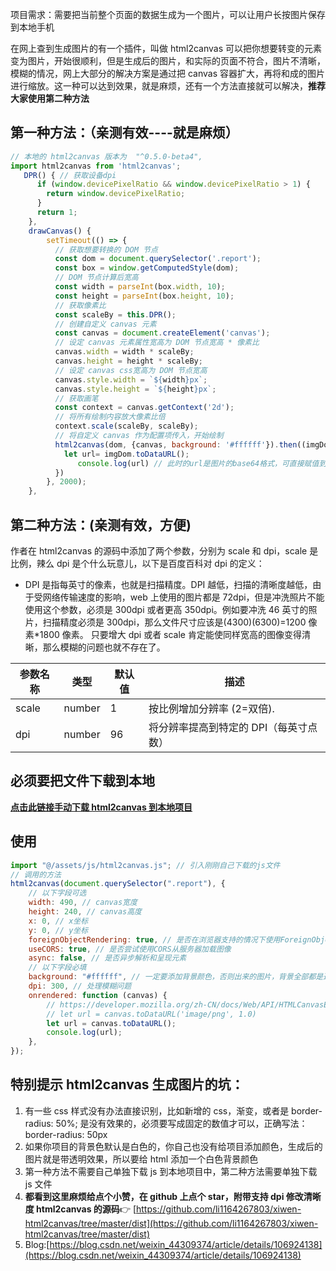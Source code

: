 项目需求：需要把当前整个页面的数据生成为一个图片，可以让用户长按图片保存到本地手机

在网上查到生成图片的有一个插件，叫做 html2canvas 可以把你想要转变的元素变为图片，开始很顺利，但是生成后的图片，和实际的页面不符合，图片不清晰，模糊的情况，网上大部分的解决方案是通过把 canvas 容器扩大，再将和成的图片进行缩放。这一种可以达到效果，就是麻烦，还有一个方法直接就可以解决，**推荐大家使用第二种方法**

## 第一种方法：（亲测有效----就是麻烦）

```js
// 本地的 html2canvas 版本为  "^0.5.0-beta4",
import html2canvas from 'html2canvas';
   DPR() { // 获取设备dpi
      if (window.devicePixelRatio && window.devicePixelRatio > 1) {
        return window.devicePixelRatio;
      }
      return 1;
    },
    drawCanvas() {
        setTimeout(() => {
          // 获取想要转换的 DOM 节点
          const dom = document.querySelector('.report');
          const box = window.getComputedStyle(dom);
          // DOM 节点计算后宽高
          const width = parseInt(box.width, 10);
          const height = parseInt(box.height, 10);
          // 获取像素比
          const scaleBy = this.DPR();
          // 创建自定义 canvas 元素
          const canvas = document.createElement('canvas');
          // 设定 canvas 元素属性宽高为 DOM 节点宽高 * 像素比
          canvas.width = width * scaleBy;
          canvas.height = height * scaleBy;
          // 设定 canvas css宽高为 DOM 节点宽高
          canvas.style.width = `${width}px`;
          canvas.style.height = `${height}px`;
          // 获取画笔
          const context = canvas.getContext('2d');
          // 将所有绘制内容放大像素比倍
          context.scale(scaleBy, scaleBy);
          // 将自定义 canvas 作为配置项传入，开始绘制
          html2canvas(dom, {canvas, background: '#ffffff'}).then((imgDom) => {
            let url= imgDom.toDataURL();
               console.log(url) // 此时的url是图片的base64格式，可直接赋值到img的src上
          })
        }, 2000);
    },
```

## 第二种方法：(亲测有效，方便)

作者在 html2canvas 的源码中添加了两个参数，分别为 scale 和 dpi，scale 是比例，辣么 dpi 是个什么玩意儿，以下是百度百科对 dpi 的定义：

-   DPI 是指每英寸的像素，也就是扫描精度。DPI 越低，扫描的清晰度越低，由于受网络传输速度的影响，web 上使用的图片都是 72dpi，但是冲洗照片不能使用这个参数，必须是 300dpi 或者更高 350dpi。例如要冲洗 46 英寸的照片，扫描精度必须是 300dpi，那么文件尺寸应该是(4300)(6300)=1200 像素\*1800 像素。
    只要增大 dpi 或者 scale 肯定能使同样宽高的图像变得清晰，那么模糊的问题也就不存在了。

| 参数名称 | 类型   | 默认值 | 描述                                   |
| -------- | ------ | ------ | -------------------------------------- |
| scale    | number | 1      | 按比例增加分辨率 (2=双倍).             |
| dpi      | number | 96     | 将分辨率提高到特定的 DPI（每英寸点数） |

## 必须要把文件下载到本地

**[点击此链接手动下载 html2canvas 到本地项目](https://github.com/li1164267803/xiwen-html2canvas/tree/master/dist)**

## 使用

```javascript
import "@/assets/js/html2canvas.js"; // 引入刚刚自己下载的js文件
// 调用的方法
html2canvas(document.querySelector(".report"), {
    // 以下字段可选
    width: 490, // canvas宽度
    height: 240, // canvas高度
    x: 0, // x坐标
    y: 0, // y坐标
    foreignObjectRendering: true, // 是否在浏览器支持的情况下使用ForeignObject渲染
    useCORS: true, // 是否尝试使用CORS从服务器加载图像
    async: false, // 是否异步解析和呈现元素
    // 以下字段必填
    background: "#ffffff", // 一定要添加背景颜色，否则出来的图片，背景全部都是透明的
    dpi: 300, // 处理模糊问题
    onrendered: function (canvas) {
        // https://developer.mozilla.org/zh-CN/docs/Web/API/HTMLCanvasElement/toDataURL
        // let url = canvas.toDataURL('image/png', 1.0)
        let url = canvas.toDataURL();
        console.log(url);
    },
});
```

## 特别提示 html2canvas 生成图片的坑：

1.  有一些 css 样式没有办法直接识别，比如新增的 css，渐变，或者是 border-radius: 50%; 是没有效果的，必须要写成固定的数值才可以，正确写法：border-radius: 50px
2.  如果你项目的背景色默认是白色的，你自己也没有给项目添加颜色，生成后的图片就是带透明效果，所以要给 html 添加一个白色背景颜色
3.  第一种方法不需要自己单独下载 js 到本地项目中，第二种方法需要单独下载 js 文件
4.  **都看到这里麻烦给点个小赞，在 github 上点个 star，附带支持 dpi 修改清晰度 html2canvas 的源码**👉
    [https://github.com/li1164267803/xiwen-html2canvas/tree/master/dist](https://github.com/li1164267803/xiwen-html2canvas/tree/master/dist)
5.  Blog:[https://blog.csdn.net/weixin_44309374/article/details/106924138](https://blog.csdn.net/weixin_44309374/article/details/106924138)
